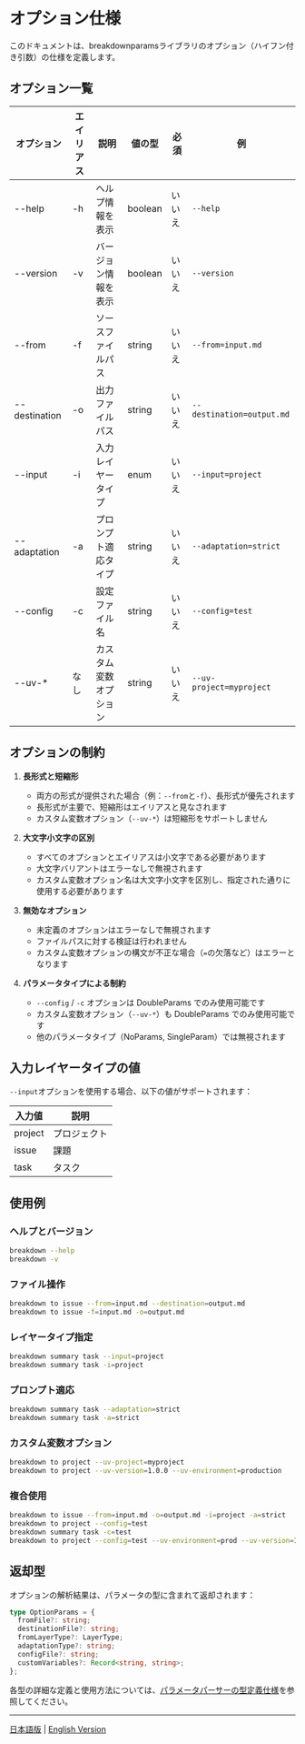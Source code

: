 # オプション仕様

このドキュメントは、breakdownparamsライブラリのオプション（ハイフン付き引数）の仕様を定義します。

## オプション一覧

| オプション    | エイリアス | 説明                 | 値の型  | 必須   | 例                        |
| ------------- | ---------- | -------------------- | ------- | ------ | ------------------------- |
| --help        | -h         | ヘルプ情報を表示     | boolean | いいえ | `--help`                  |
| --version     | -v         | バージョン情報を表示 | boolean | いいえ | `--version`               |
| --from        | -f         | ソースファイルパス   | string  | いいえ | `--from=input.md`         |
| --destination | -o         | 出力ファイルパス     | string  | いいえ | `--destination=output.md` |
| --input       | -i         | 入力レイヤータイプ   | enum    | いいえ | `--input=project`         |
| --adaptation  | -a         | プロンプト適応タイプ | string  | いいえ | `--adaptation=strict`     |
| --config      | -c         | 設定ファイル名       | string  | いいえ | `--config=test`           |
| --uv-*        | なし       | カスタム変数オプション | string  | いいえ | `--uv-project=myproject`  |

## オプションの制約

1. **長形式と短縮形**
   - 両方の形式が提供された場合（例：`--from`と`-f`）、長形式が優先されます
   - 長形式が主要で、短縮形はエイリアスと見なされます
   - カスタム変数オプション（`--uv-*`）は短縮形をサポートしません

2. **大文字小文字の区別**
   - すべてのオプションとエイリアスは小文字である必要があります
   - 大文字バリアントはエラーなしで無視されます
   - カスタム変数オプション名は大文字小文字を区別し、指定された通りに使用する必要があります

3. **無効なオプション**
   - 未定義のオプションはエラーなしで無視されます
   - ファイルパスに対する検証は行われません
   - カスタム変数オプションの構文が不正な場合（`=`の欠落など）はエラーとなります

4. **パラメータタイプによる制約**
   - `--config` / `-c` オプションは DoubleParams でのみ使用可能です
   - カスタム変数オプション（`--uv-*`）も DoubleParams でのみ使用可能です
   - 他のパラメータタイプ（NoParams, SingleParam）では無視されます

## 入力レイヤータイプの値

`--input`オプションを使用する場合、以下の値がサポートされます：

| 入力値  | 説明         |
| ------- | ------------ |
| project | プロジェクト |
| issue   | 課題         |
| task    | タスク       |

## 使用例

### ヘルプとバージョン

```bash
breakdown --help
breakdown -v
```

### ファイル操作

```bash
breakdown to issue --from=input.md --destination=output.md
breakdown to issue -f=input.md -o=output.md
```

### レイヤータイプ指定

```bash
breakdown summary task --input=project
breakdown summary task -i=project
```

### プロンプト適応

```bash
breakdown summary task --adaptation=strict
breakdown summary task -a=strict
```

### カスタム変数オプション

```bash
breakdown to project --uv-project=myproject
breakdown to project --uv-version=1.0.0 --uv-environment=production
```

### 複合使用

```bash
breakdown to issue --from=input.md -o=output.md -i=project -a=strict
breakdown to project --config=test
breakdown summary task -c=test
breakdown to project --config=test --uv-environment=prod --uv-version=1.0.0
```

## 返却型

オプションの解析結果は、パラメータの型に含まれて返却されます：

```typescript
type OptionParams = {
  fromFile?: string;
  destinationFile?: string;
  fromLayerType?: LayerType;
  adaptationType?: string;
  configFile?: string;
  customVariables?: Record<string, string>;
};
```

各型の詳細な定義と使用方法については、[パラメータパーサーの型定義仕様](params_type.ja.md)を参照してください。

---

[日本語版](options.ja.md) | [English Version](options.md)
